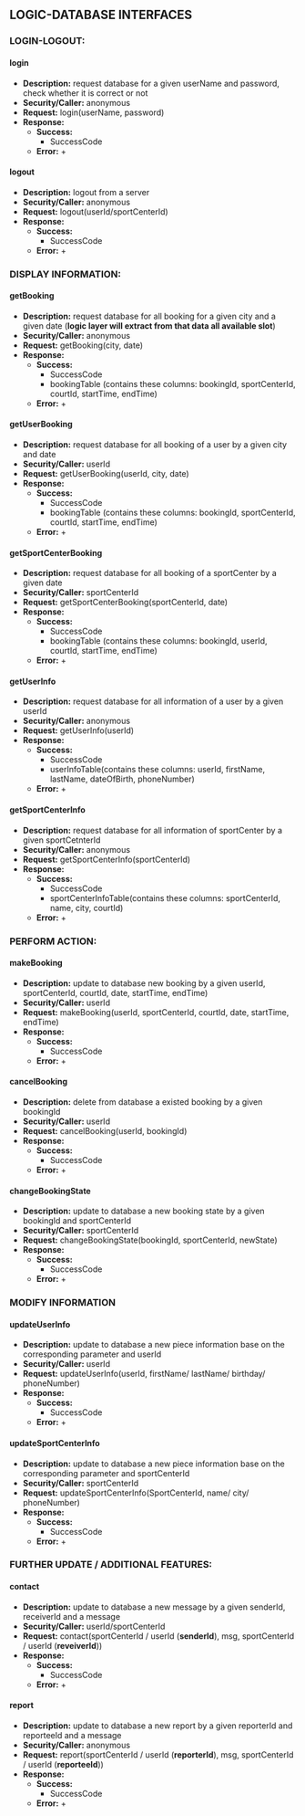 ## LOGIC-DATABASE INTERFACES
### LOGIN-LOGOUT:
#### login
- **Description:** request database for a given userName and password, check whether it is correct or not
- **Security/Caller:** anonymous
- **Request:** login(userName, password)
- **Response:** 
    + **Success:**
        + SuccessCode
    + **Error:**
        + 
#### logout
- **Description:** logout from a server
- **Security/Caller:** anonymous
- **Request:** logout(userId/sportCenterId)
- **Response:**
    + **Success:**
        + SuccessCode
    + **Error:**
        + 
### DISPLAY INFORMATION:
#### getBooking
- **Description:** request database for all booking for a given city and a given date (**logic layer will extract from that data all available slot**)
- **Security/Caller:** anonymous
- **Request:** getBooking(city, date)
- **Response:** 
    + **Success:**
        + SuccessCode
        + bookingTable (contains these columns: bookingId, sportCenterId, courtId, startTime, endTime)
    + **Error:**
        +
#### getUserBooking
 - **Description:** request database for all booking of a user by a given city and date
 - **Security/Caller:** userId
 - **Request:** getUserBooking(userId, city, date)
 - **Response:**
     + **Success:**
         + SuccessCode
         + bookingTable (contains these columns: bookingId, sportCenterId, courtId, startTime, endTime)
     + **Error:**
         + 
#### getSportCenterBooking
- **Description:** request database for all booking of a sportCenter by a given date
- **Security/Caller:** sportCenterId
- **Request:** getSportCenterBooking(sportCenterId, date)
- **Response:**
    + **Success:**
        + SuccessCode
        + bookingTable (contains these columns: bookingId, userId, courtId, startTime, endTime)
    + **Error:**
        +
#### getUserInfo
- **Description:** request database for all information of a user by a given userId
- **Security/Caller:** anonymous
- **Request:** getUserInfo(userId)
- **Response:**
    + **Success:**
        + SuccessCode
        + userInfoTable(contains these columns: userId, firstName, lastName, dateOfBirth, phoneNumber)
    + **Error:**
        + 
#### getSportCenterInfo
- **Description:** request database for all information of sportCenter by a given sportCetnterId
- **Security/Caller:** anonymous
- **Request:** getSportCenterInfo(sportCenterId)
- **Response:**
    + **Success:**
        + SuccessCode
        + sportCenterInfoTable(contains these columns: sportCenterId, name, city, courtId)
    + **Error:**
        +
### PERFORM ACTION:
#### makeBooking
- **Description:** update to database new booking by a given userId, sportCenterId, courtId, date, startTime, endTime)
- **Security/Caller:** userId
- **Request:** makeBooking(userId, sportCenterId, courtId, date, startTime, endTime)
- **Response:**
    + **Success:**
        + SuccessCode
    + **Error:**
        +
#### cancelBooking
- **Description:** delete from database a existed booking by a given bookingId
- **Security/Caller:** userId
- **Request:** cancelBooking(userId, bookingId)
- **Response:**
    + **Success:**
        + SuccessCode
    + **Error:**
        +
#### changeBookingState
- **Description:** update to database a new booking state by a given bookingId and sportCenterId
- **Security/Caller:** sportCenterId
- **Request:** changeBookingState(bookingId, sportCenterId, newState)
- **Response:**
    + **Success:**
        + SuccessCode
    + **Error:**
        +
### MODIFY INFORMATION
#### updateUserInfo
- **Description:** update to database a new piece information base on the corresponding parameter and userId
- **Security/Caller:** userId
- **Request:** updateUserInfo(userId, firstName/ lastName/ birthday/ phoneNumber)
- **Response:**
    + **Success:**
        + SuccessCode
    + **Error:**
        +
#### updateSportCenterInfo
- **Description:** update to database a new piece information base on the corresponding parameter and sportCenterId
- **Security/Caller:** sportCenterId
- **Request:** updateSportCenterInfo(SportCenterId, name/ city/ phoneNumber)
- **Response:**
    + **Success:**
        + SuccessCode
    + **Error:**
        + 
### FURTHER UPDATE / ADDITIONAL FEATURES:
#### contact
- **Description:** update to database a new message by a given senderId, receiverId and a message
- **Security/Caller:** userId/sportCenterId
- **Request:** contact(sportCenterId / userId (**senderId**), msg, sportCenterId / userId (**reveiverId**))
- **Response:**
    + **Success:** 
        + SuccessCode
    + **Error:**
        +
#### report
- **Description:** update to database a new report by a given reporterId and reporteeId and a message
- **Security/Caller:** anonymous
- **Request:** report(sportCenterId / userId (**reporterId**), msg, sportCenterId / userId (**reporteeId**))
- **Response:**
    + **Success:** 
        + SuccessCode
    + **Error:**
        +